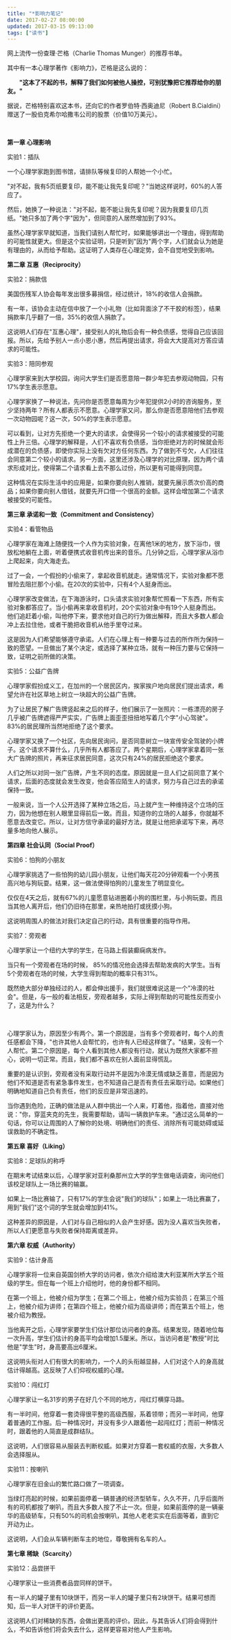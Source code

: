 ```yaml
---
title: "*影响力笔记"
date: 2017-02-27 08:00:00
updated: 2017-03-15 09:13:00
tags: ["读书"]
---
```

<p>网上流传一份查理·芒格（Charlie Thomas Munger）的推荐书单。</p><p>其中有一本心理学著作《影响力》，芒格是这么说的：</p><p>　　<strong>&quot;这本了不起的书，解释了我们如何被他人操控，可别犹豫把它推荐给你的朋友。&quot;</strong></p><p>据说，芒格特别喜欢这本书，还向它的作者罗伯特·西奥迪尼（Robert B.Cialdini）赠送了一股伯克希尔哈撒韦公司的股票（价值10万美元）。</p><p><br/></p><p><strong>第一章 心理影响</strong></p><p>实验1：插队</p><p>一个心理学家跑到图书馆，请排队等候复印的人帮她一个小忙。</p><p>&quot;对不起，我有5页纸要复印，能不能让我先复印呢？&quot;当她这样说时，60%的人答应了。</p><p>然后，她换了一种说法：&quot;对不起，能不能让我先复印呢？因为我要复印几页纸。&quot;她只多加了两个字&quot;因为&quot;，但同意的人居然增加到了93%。</p><p>虽然心理学家早就知道，当我们请别人帮忙时，如果能够讲出一个理由，得到帮助的可能性就更大。但是这个实验证明，只是听到&quot;因为&quot;两个字，人们就会认为她是有理由的，从而给予帮助。这证明了人类存在心理定势，会不自觉地受到影响。</p><p><strong>第二章 互惠（Reciprocity）</strong></p><p>实验2：捐款信</p><p>美国伤残军人协会每年发出很多募捐信，经过统计，18%的收信人会捐款。</p><p>有一年，该协会主动在信中放了一个小礼物（比如背面涂了不干胶的标签），结果捐款率几乎翻了一倍，35%的收信人捐款了。</p><p>这说明人们存在&quot;互惠心理&quot;，接受别人的礼物后会有一种负债感，觉得自己应该回报。所以，先给予别人一点小恩小惠，然后再提出请求，将会大大提高对方答应请求的可能性。</p><p>实验3：陪同参观</p><p>心理学家来到大学校园，询问大学生们是否愿意陪一群少年犯去参观动物园，只有17%学生表示愿意。</p><p>心理学家换了一种说法，先问你是否愿意每周为少年犯提供2小时的咨询服务，至少坚持两年？所有人都表示不愿意。心理学家又问，那么你是否愿意陪他们去参观一次动物园呢？这一次，50%的学生表示愿意。</p><p>可以看到，让对方先拒绝一个更大的请求，会使得另一个较小的请求被接受的可能性上升三倍。心理学的解释是，人们不喜欢有负债感，当你拒绝对方的时候就会形成潜在的负债感，即使你实际上没有欠对方任何东西。为了做到不亏欠，人们往往会同意第二个较小的请求。另一方面，这里还涉及心理学的对比原理，因为两个请求形成对比，使得第二个请求看上去不那么过份，所以更有可能得到同意。</p><p>这种情况在实际生活中的应用是，如果你要向别人推销，就要先展示质次价高的商品；如果你要向别人借钱，就要先开口借一个很高的金额。这样会增加第二个请求被接受的可能性。</p><p><strong>第三章 承诺和一致（Commitment and Consistency）</strong></p><p>实验4：看管物品</p><p>心理学家在海滩上随便找一个人作为实验对象，在离他1米的地方，放下浴巾，很放松地躺在上面，听着便携式收音机传出来的音乐。几分钟之后，心理学家从浴巾上爬起来，向大海走去。</p><p>过了一会，一个假扮的小偷来了，拿起收音机就走。通常情况下，实验对象都不愿冒险去阻拦那个小偷。在20次的实验中，只有4个人挺身而出。</p><p>心理学家改变做法，在下海游泳时，口头请求实验对象帮忙照看一下东西，所有实验对象都答应了。当小偷再来拿收音机时，20个实验对象中有19个人挺身而出。他们追赶着小偷，叫他停下来，要求他对自己的行为做出解释，而且大多数人都会冲上去拉住他，或者干脆把收音机从他手里夺过来。</p><p>这是因为人们希望能够遵守承诺。人们在心理上有一种要与过去的所作所为保持一致的愿望。一旦做出了某个决定，或选择了某种立场，就有一种压力要与它保持一致，证明之前所做的决策。</p><p>实验5：公益广告牌</p><p>心理学家假扮成义工，在加州的一个居民区内，挨家挨户地向居民们提出请求，希望允许在社区草地上树立一块超大的公益广告牌。</p><p>为了让居民了解广告牌竖起来之后的样子，他们展示了一张照片：一栋漂亮的房子几乎被广告牌遮得严严实实，广告牌上面歪歪扭扭地写着几个字&quot;小心驾驶&quot;。83%的居民理所当然地拒绝了这个要求。</p><p>心理学家又换了一个社区，先向居民询问，是否同意树立一块宣传安全驾驶的小牌子。这个请求不算什么，几乎所有人都答应了。两个星期后，心理学家拿着同一张大广告牌的照片，再来征求居民同意，这次只有24%的居民拒绝这个要求。</p><p>人们之所以对同一张广告牌，产生不同的态度。原因就是一旦人们之前同意了某个请求，后面的态度就会发生改变，他会答应陌生人的请求，努力与自己过去的承诺保持一致。</p><p>一般来说，当一个人公开选择了某种立场之后，马上就产生一种维持这个立场的压力，因为他想在别人眼里显得前后一致。而且，知道你的立场的人越多，你就越不愿意去改变它。所以，让对方信守承诺的最好方法，就是让他把承诺写下来，再尽量多地向他人展示。</p><p><strong>第四章 社会认同（Social Proof）</strong></p><p>实验6：怕狗的小朋友</p><p>心理学家挑选了一些怕狗的幼儿园小朋友，让他们每天花20分钟观看一个小男孩高兴地与狗玩耍。结果，这一做法使得怕狗的儿童发生了明显变化。</p><p>仅仅在4天之后，就有67%的儿童愿意钻进圈着小狗的围栏里，与小狗玩耍。而且当其他人离开后，他们仍旧待在那里，亲热地拍打或抚摸小狗。</p><p>这说明周围人的做法对我们决定自己的行动，具有很重要的指导作用。</p><p>实验7：旁观者</p><p>心理学家让一个纽约大学的学生，在马路上假装癫痫病发作。</p><p>当只有一个旁观者在场的时候， 85%的情况他会选择去帮助发病的大学生。当有5个旁观者在场的时候，大学生得到帮助的概率只有31%。</p><p>既然绝大部分单独经过的人，都会伸出援手，我们就很难说这是一个&quot;冷漠的社会&quot;。但是，与一般的看法相反，旁观者越多，实际上得到帮助的可能性反而变小了，这是为什么？</p><p><br/></p><p>心理学家认为，原因至少有两个。第一个原因是，当有多个旁观者时，每个人的责任感都会下降，&quot;也许其他人会帮忙的，也许有人已经这样做了。&quot;结果，没有一个人帮忙。第二个原因是，每个人看到其他人都没有行动，就认为既然大家都不担心，说明一切正常。而且，我们都不喜欢在别人面前显得慌乱。</p><p>重要的是认识到，旁观者没有采取行动并不是因为冷漠无情或缺乏善意，而是因为他们不知道是否有紧急事件发生，也不知道自己是否有责任去采取行动。如果他们明确地知道自己负有责任，他们的反应是非常迅速的。</p><p>当你遇到危险，正确的做法是从人群中挑出一个人来，盯着他，指着他，直接对他说：&quot;你，穿蓝夹克的先生，我需要帮助，请叫一辆救护车来。&quot;通过这么简单的一句话，你可以让周围的人了解你的处境、明确他们的责任、消除所有可能妨碍或延误救助的不确定性。</p><p><strong>第五章 喜好（Liking）</strong></p><p>实验8：足球队的称呼</p><p>在期末考试结束以后，心理学家对亚利桑那州立大学的学生做电话调查，询问他们该校足球队上一场比赛的输赢。</p><p>如果上一场比赛输了，只有17%的学生会说&quot;我们的球队&quot;；如果上一场比赛赢了，用到&quot;我们&quot;这个词的学生就会增加到41%。</p><p>这种差异的原因是，人们对与自己相似的人会产生好感。因为没人喜欢当失败者，所以人们更愿意与失败者保持距离或差异。</p><p><strong>第六章 权威（Authority）</strong></p><p>实验9：估计身高</p><p>心理学家将一位来自英国剑桥大学的访问者，依次介绍给澳大利亚某所大学五个班级的学生。但在每一个班上介绍他时，他的身份都不相同。</p><p>在第一个班上，他被介绍为学生；在第二个班上，他被介绍为实验员；在第三个班上，他被介绍为讲师；在第四个班上，他被介绍为高级讲师；而在第五个班上，他被介绍为教授。</p><p>当他离开之后，心理学家要学生们估计那位访问者的身高。结果发现，随着地位每一次升高，学生们估计的身高平均会增加1.5厘米。所以，当访问者是&quot;教授&quot;时比他是&quot;学生&quot;时，身高要高出6厘米。</p><p>这说明头衔对人们有很大的影响力，一个人的头衔越显赫，人们对这个人的身高就估计得越高。这反映了人们仰视权威的心理。</p><p>实验10：闯红灯</p><p>心理学家让一名31岁的男子在好几个不同的地方，闯红灯横穿马路。</p><p>有一半时间，他穿着一套烫得很平整的高级西服，系着领带；而另一半时间，他穿着普通的工作服。后一种情况时，并没有多少人跟着他一起闯红灯；而前一种情况时，跟着他的人简直是成群结队。</p><p>这说明，人们很容易从服装去判断权威。如果对方穿着一套权威的衣服，大多数人会选择服从。</p><p>实验11：按喇叭</p><p>心理学家在旧金山的繁忙路口做了一项调查。</p><p>当绿灯亮起的时候，如果前面停着一辆普通的经济型轿车，久久不开，几乎后面所有的司机都按了喇叭，而且大多数人按了不止一次。但是，如果前面停的是一辆豪华的高级轿车，只有50%的司机会按喇叭，其他人老老实实在后面等着，直到它开动为止。</p><p>这说明，人们会从车辆判断车主的地位，尊敬拥有名车的人。</p><p><strong>第七章 稀缺（Scarcity）</strong></p><p>实验12：品尝拼干</p><p>心理学家让一些消费者品尝同样的饼干。</p><p>有一半人的罐子里有10块饼干，而另一半人的罐子里只有2块饼干。结果可想而知，后一半人对饼干的评价更高。</p><p>这说明人们对稀缺的东西，会做出更高的评价。因此，与其告诉人们将会得到什么，不如告诉他们将会失去什么，这样更容易对他人产生影响。</p><p><br/></p>
